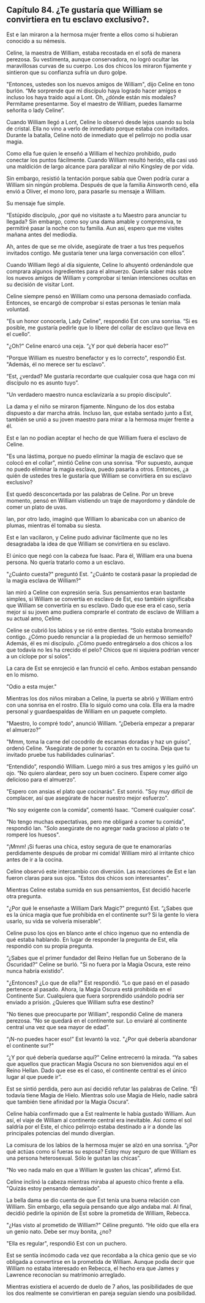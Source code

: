 
## Capítulo 84. ¿Te gustaría que William se convirtiera en tu esclavo exclusivo?.


Est e Ian miraron a la hermosa mujer frente a ellos como si hubieran conocido a su némesis.

Celine, la maestra de William, estaba recostada en el sofá de manera perezosa. Su vestimenta, aunque conservadora, no logró ocultar las maravillosas curvas de su cuerpo. Los dos chicos los miraron fijamente y sintieron que su confianza sufría un duro golpe.

"Entonces, ustedes son los nuevos amigos de William", dijo Celine en tono burlón. “Me sorprende que mi discípulo haya logrado hacer amigos e incluso los haya traído aquí a Lont. Oh, ¿dónde están mis modales? Permítame presentarme. Soy el maestro de William, puedes llamarme señorita o lady Celine”.

Cuando William llegó a Lont, Celine lo observó desde lejos usando su bola de cristal. Ella no vino a verlo de inmediato porque estaba con invitados. Durante la batalla, Celine notó de inmediato que el pelirrojo no podía usar magia.

Como ella fue quien le enseñó a William el hechizo prohibido, pudo conectar los puntos fácilmente. Cuando William resultó herido, ella casi usó una maldición de largo alcance para paralizar al niño Kingsley de por vida.

Sin embargo, resistió la tentación porque sabía que Owen podría curar a William sin ningún problema. Después de que la familia Ainsworth cenó, ella envió a Oliver, el mono loro, para pasarle su mensaje a William.

Su mensaje fue simple.

“Estúpido discípulo, ¿por qué no visitaste a tu Maestro para anunciar tu llegada? Sin embargo, como soy una dama amable y comprensiva, te permitiré pasar la noche con tu familia. Aun así, espero que me visites mañana antes del mediodía.

Ah, antes de que se me olvide, asegúrate de traer a tus tres pequeños invitados contigo. Me gustaría tener una larga conversación con ellos”.

Cuando William llegó al día siguiente, Celine lo ahuyentó ordenándole que comprara algunos ingredientes para el almuerzo. Quería saber más sobre los nuevos amigos de William y comprobar si tenían intenciones ocultas en su decisión de visitar Lont.

Celine siempre pensó en William como una persona demasiado confiada. Entonces, se encargó de comprobar si estas personas le tenían mala voluntad.

"Es un honor conocerla, Lady Celine", respondió Est con una sonrisa. “Si es posible, me gustaría pedirle que lo libere del collar de esclavo que lleva en el cuello”.

"¿Oh?" Celine enarcó una ceja. “¿Y por qué debería hacer eso?”

"Porque William es nuestro benefactor y es lo correcto", respondió Est. "Además, él no merece ser tu esclavo".

“Est, ¿verdad? Me gustaría recordarte que cualquier cosa que haga con mi discípulo no es asunto tuyo”.

"Un verdadero maestro nunca esclavizaría a su propio discípulo".

La dama y el niño se miraron fijamente. Ninguno de los dos estaba dispuesto a dar marcha atrás. Incluso Ian, que estaba sentado junto a Est, también se unió a su joven maestro para mirar a la hermosa mujer frente a él.

Est e Ian no podían aceptar el hecho de que William fuera el esclavo de Celine.

"Es una lástima, porque no puedo eliminar la magia de esclavo que se colocó en el collar", mintió Celine con una sonrisa. “Por supuesto, aunque no puedo eliminar la magia esclava, puedo pasarla a otros. Entonces, ¿a quién de ustedes tres le gustaría que William se convirtiera en su esclavo exclusivo?

Est quedó desconcertada por las palabras de Celine. Por un breve momento, pensó en William vistiendo un traje de mayordomo y dándole de comer un plato de uvas.

Ian, por otro lado, imaginó que William lo abanicaba con un abanico de plumas, mientras él tomaba su siesta.

Est e Ian vacilaron, y Celine pudo adivinar fácilmente que no les desagradaba la idea de que William se convirtiera en su esclavo.

El único que negó con la cabeza fue Isaac. Para él, William era una buena persona. No quería tratarlo como a un esclavo.

"¿Cuánto cuesta?" preguntó Est. "¿Cuánto te costará pasar la propiedad de la magia esclava de William?"

Ian miró a Celine con expresión seria. Sus pensamientos eran bastante simples, si William se convertía en esclavo de Est, eso también significaba que William se convertiría en su esclavo. Dado que ese era el caso, sería mejor si su joven amo pudiera comprarle el contrato de esclavo de William a su actual amo, Celine.

Celine se cubrió los labios y se rió entre dientes. “Solo estaba bromeando contigo. ¿Cómo puedo renunciar a la propiedad de un hermoso semielfo? Además, él es mi discípulo. ¿Cómo puedo entregárselo a dos chicos a los que todavía no les ha crecido el pelo? Chicos que ni siquiera podrían vencer a un cíclope por sí solos”.

La cara de Est se enrojeció e Ian frunció el ceño. Ambos estaban pensando en lo mismo.

"Odio a esta mujer."

Mientras los dos niños miraban a Celine, la puerta se abrió y William entró con una sonrisa en el rostro. Ella lo siguió como una cola. Ella era la madre personal y guardaespaldas de William en un paquete completo.

"Maestro, lo compré todo", anunció William. “¿Debería empezar a preparar el almuerzo?”

"Mmm, toma la carne del cocodrilo de escamas doradas y haz un guiso", ordenó Celine. “Asegúrate de poner tu corazón en tu cocina. Deja que tu invitado pruebe tus habilidades culinarias”.

“Entendido”, respondió William. Luego miró a sus tres amigos y les guiñó un ojo. “No quiero alardear, pero soy un buen cocinero. Espere comer algo delicioso para el almuerzo”.

"Espero con ansias el plato que cocinarás". Est sonrió. "Soy muy difícil de complacer, así que asegúrate de hacer nuestro mejor esfuerzo".

“No soy exigente con la comida”, comentó Isaac. “Comeré cualquier cosa”.

"No tengo muchas expectativas, pero me obligaré a comer tu comida", respondió Ian. "Solo asegúrate de no agregar nada gracioso al plato o te romperé los huesos".

“¡Mmm! ¡Si fueras una chica, estoy segura de que te enamorarías perdidamente después de probar mi comida! William miró al irritante chico antes de ir a la cocina.

Celine observó este intercambio con diversión. Las reacciones de Est e Ian fueron claras para sus ojos. "Estos dos chicos son interesantes".

Mientras Celine estaba sumida en sus pensamientos, Est decidió hacerle otra pregunta.

"¿Por qué le enseñaste a William Dark Magic?" preguntó Est. “¿Sabes que es la única magia que fue prohibida en el continente sur? Si la gente lo viera usarlo, su vida se volvería miserable”.

Celine puso los ojos en blanco ante el chico ingenuo que no entendía de qué estaba hablando. En lugar de responder la pregunta de Est, ella respondió con su propia pregunta.

“¿Sabes que el primer fundador del Reino Hellan fue un Soberano de la Oscuridad?” Celine se burló. "Si no fuera por la Magia Oscura, este reino nunca habría existido".

"¿Entonces? ¿Lo que de ella?" Est respondió. “Lo que pasó en el pasado pertenece al pasado. Ahora, la Magia Oscura está prohibida en el Continente Sur. Cualquiera que fuera sorprendido usándolo podría ser enviado a prisión. ¿Quieres que William sufra ese destino?

"No tienes que preocuparte por William", respondió Celine de manera perezosa. “No se quedará en el continente sur. Lo enviaré al continente central una vez que sea mayor de edad”.

“¡N-no puedes hacer eso!” Est levantó la voz. "¿Por qué debería abandonar el continente sur?"

“¿Y por qué debería quedarse aquí?” Celine entrecerró la mirada. “Ya sabes que aquellos que practican Magia Oscura no son bienvenidos aquí en el Reino Hellan. Dado que ese es el caso, el continente central es el único lugar al que puede ir”.

Est se sintió perdida, pero aun así decidió refutar las palabras de Celine. “Él todavía tiene Magia de Hielo. Mientras solo use Magia de Hielo, nadie sabrá que también tiene afinidad por la Magia Oscura”.

Celine había confirmado que a Est realmente le había gustado William. Aun así, el viaje de William al continente central era inevitable. Así como el sol saldría por el Este, el chico pelirrojo estaba destinado a ir a donde las principales potencias del mundo divergían.

La comisura de los labios de la hermosa mujer se alzó en una sonrisa. “¿Por qué actúas como si fueras su esposa? Estoy muy seguro de que William es una persona heterosexual. Sólo le gustan las chicas”.

"No veo nada malo en que a William le gusten las chicas", afirmó Est.

Celine inclinó la cabeza mientras miraba al apuesto chico frente a ella. "Quizás estoy pensando demasiado".

La bella dama se dio cuenta de que Est tenía una buena relación con William. Sin embargo, ella seguía pensando que algo andaba mal. Al final, decidió pedirle la opinión de Est sobre la prometida de William, Rebecca.

"¿Has visto al prometido de William?" Céline preguntó. “He oído que ella era un genio nato. Debe ser muy bonita, ¿no?

"Ella es regular", respondió Est con un puchero.

Est se sentía incómodo cada vez que recordaba a la chica genio que se vio obligada a convertirse en la prometida de William. Aunque podía decir que William no estaba interesado en Rebecca, el hecho era que James y Lawrence reconocían su matrimonio arreglado.

Mientras existiera el acuerdo de duelo de 7 años, las posibilidades de que los dos realmente se convirtieran en pareja seguían siendo una posibilidad.
